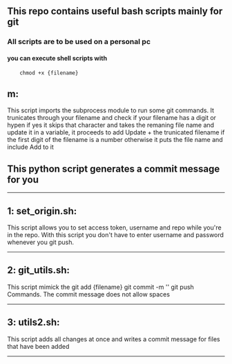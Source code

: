 ## This repo contains useful bash scripts mainly for git

### All scripts are to be used on a personal pc

#### you can execute shell scripts with
		chmod +x {filename}

## m:

This script imports the subprocess module to run some git commands.
It trunicates through your filename and check if your filename has
a digit or hypen if yes it skips that character and takes the remaning
file name and update it in a variable, it proceeds to add Update + the
trunicated filename if the first digit of the filename is a number
otherwise it puts the file name and include Add to it

## This python script generates a commit message for you 

----------------------------------------------------------------------------------------------------------------------------------------------------


## 1: set_origin.sh: 
This script allows you to set access token, username and repo while you're in the repo. With this script you don't have to enter username and password whenever you git push.

-----------------------------------------------------------------------------------------------------------------

## 2: git_utils.sh: 
This script mimick the
		git add {filename}
		git commit -m ''
		git push
Commands. The commit message does not allow spaces

-----------------------------------------------------------------------------------------------------------------

## 3: utils2.sh:
This script adds all changes at once and writes a commit message for files that have been added

-----------------------------------------------------------------------------------------------------------------
